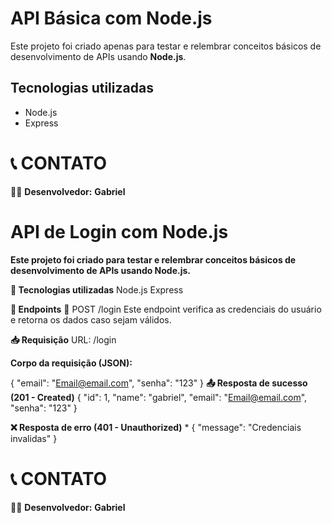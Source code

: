# API Básica com Node.js

Este projeto foi criado apenas para testar e relembrar conceitos básicos de desenvolvimento de APIs usando **Node.js**.

## Tecnologias utilizadas
- Node.js
- Express 

# 📞 CONTATO  

👨‍💻 **Desenvolvedor:** **Gabriel** 


# API de Login com Node.js
**Este projeto foi criado para testar e relembrar conceitos básicos de desenvolvimento de APIs usando Node.js.**

**🚀 Tecnologias utilizadas**
Node.js
Express

**📌 Endpoints**
🔹 POST /login
Este endpoint verifica as credenciais do usuário e retorna os dados caso sejam válidos.

**📥 Requisição**
URL: /login

**Corpo da requisição (JSON):**

{
  "email": "Email@email.com",
  "senha": "123"
}
**📤 Resposta de sucesso (201 - Created)**
{
  "id": 1,
  "name": "gabriel",
  "email": "Email@email.com",
  "senha": "123"
}

**❌ Resposta de erro (401 - Unauthorized)**
*
{
  "message": "Credenciais invalidas"
}

# 📞 CONTATO  

👨‍💻 **Desenvolvedor:** **Gabriel** 
